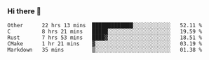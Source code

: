 ### Hi there 👋

<!--
**WShiBin/WShiBin** is a ✨ _special_ ✨ repository because its `README.md` (this file) appears on your GitHub profile.

Here are some ideas to get you started:

- 🔭 I’m currently working on ...
- 🌱 I’m currently learning ...
- 👯 I’m looking to collaborate on ...
- 🤔 I’m looking for help with ...
- 💬 Ask me about ...
- 📫 How to reach me: ...
- 😄 Pronouns: ...
- ⚡ Fun fact: ...
-->

<!--START_SECTION:waka-->
```text
Other      22 hrs 13 mins  █████████████░░░░░░░░░░░░   52.11 % 
C          8 hrs 21 mins   █████░░░░░░░░░░░░░░░░░░░░   19.59 % 
Rust       7 hrs 53 mins   ████▓░░░░░░░░░░░░░░░░░░░░   18.51 % 
CMake      1 hr 21 mins    ▓░░░░░░░░░░░░░░░░░░░░░░░░   03.19 % 
Markdown   35 mins         ▒░░░░░░░░░░░░░░░░░░░░░░░░   01.38 % 
```
<!--END_SECTION:waka-->
